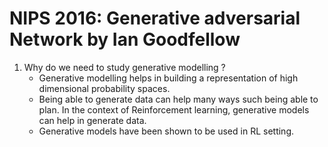 # NIPS 2016: Generative adversarial Network by Ian Goodfellow
1. Why do we need to study generative modelling ?
	* Generative modelling helps in building a representation of high dimensional probability spaces.
	* Being able to generate data can help many ways such being able to plan. In the context of Reinforcement learning, generative models can 
	help in generate data. 
	* Generative models have been shown to be used in RL setting.
	
